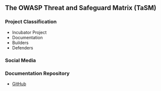 ## The OWASP Threat and Safeguard Matrix (TaSM)


### Project Classification
* <i class="fas fa-egg" style="color:#233e81;"></i> Incubator Project
* <i class="fas fa-book" style="color:#233e81;"></i> Documentation
* <i class="fas fa-toolbox" style="color:#233e81;"></i> Builders
* <i class="fas fa-shield-alt" style="color:#233e81;"></i> Defenders

### Social Media

### Documentation Repository
* [GitHub](https://github.com/OWASP/www-project-threat-and-safeguard-matrix)
